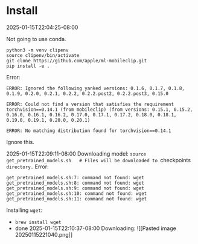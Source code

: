 
# Install
2025-01-15T22:04:25-08:00

Not going to use conda.

```
python3 -m venv clipenv
source clipenv/bin/activate
git clone https://github.com/apple/ml-mobileclip.git
pip install -e .

```

Error:
```
ERROR: Ignored the following yanked versions: 0.1.6, 0.1.7, 0.1.8, 0.1.9, 0.2.0, 0.2.1, 0.2.2, 0.2.2.post2, 0.2.2.post3, 0.15.0

ERROR: Could not find a version that satisfies the requirement torchvision==0.14.1 (from mobileclip) (from versions: 0.15.1, 0.15.2, 0.16.0, 0.16.1, 0.16.2, 0.17.0, 0.17.1, 0.17.2, 0.18.0, 0.18.1, 0.19.0, 0.19.1, 0.20.0, 0.20.1)

ERROR: No matching distribution found for torchvision==0.14.1
```

Ignore this.

2025-01-15T22:09:11-08:00
Downloading model: `source get_pretrained_models.sh   # Files will be downloaded to `checkpoints` directory.`
Error:
```
get_pretrained_models.sh:7: command not found: wget get_pretrained_models.sh:8: command not found: wget get_pretrained_models.sh:9: command not found: wget get_pretrained_models.sh:10: command not found: wget get_pretrained_models.sh:11: command not found: wget
```

Installing `wget`:
- `brew install wget`
- done
2025-01-15T22:10:37-08:00
Downloading:
![[Pasted image 20250115221040.png]]




















































